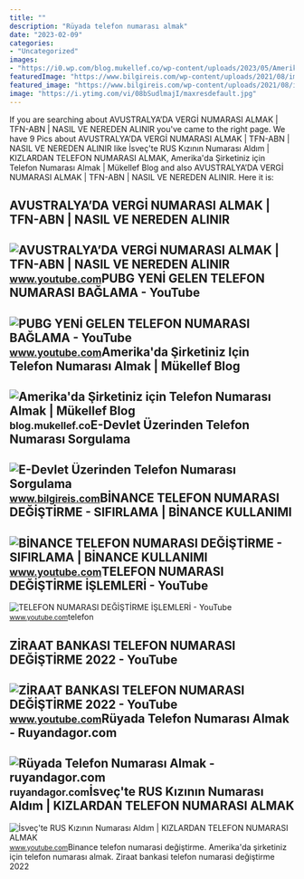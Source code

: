```yaml
---
title: ""
description: "Rüyada telefon numarası almak"
date: "2023-02-09"
categories:
- "Uncategorized"
images:
- "https://i0.wp.com/blog.mukellef.co/wp-content/uploads/2023/05/Amerikada-Sirketiniz-icin-Telefon-Numarasi-Almak.png?resize=1024%2C536&amp;ssl=1"
featuredImage: "https://www.bilgireis.com/wp-content/uploads/2021/08/img_6120151b08e4c.jpg"
featured_image: "https://www.bilgireis.com/wp-content/uploads/2021/08/img_6120151b08e4c.jpg"
image: "https://i.ytimg.com/vi/08bSudlmajI/maxresdefault.jpg"
---
```


If you are searching about AVUSTRALYA’DA VERGİ NUMARASI ALMAK | TFN-ABN | NASIL VE NEREDEN ALINIR you've came to the right page. We have 9 Pics about AVUSTRALYA’DA VERGİ NUMARASI ALMAK | TFN-ABN | NASIL VE NEREDEN ALINIR like İsveç'te RUS Kızının Numarası Aldım | KIZLARDAN TELEFON NUMARASI ALMAK, Amerika'da Şirketiniz için Telefon Numarası Almak | Mükellef Blog and also AVUSTRALYA’DA VERGİ NUMARASI ALMAK | TFN-ABN | NASIL VE NEREDEN ALINIR. Here it is:

AVUSTRALYA’DA VERGİ NUMARASI ALMAK | TFN-ABN | NASIL VE NEREDEN ALINIR
----------------------------------------------------------------------

 ![AVUSTRALYA’DA VERGİ NUMARASI ALMAK | TFN-ABN | NASIL VE NEREDEN ALINIR](https://i.ytimg.com/vi/69uBXUV9Q1w/maxresdefault.jpg) <small>www.youtube.com</small>PUBG YENİ GELEN TELEFON NUMARASI BAĞLAMA - YouTube
--------------------------------------------------

 ![PUBG YENİ GELEN TELEFON NUMARASI BAĞLAMA - YouTube](https://i.ytimg.com/vi/08bSudlmajI/maxresdefault.jpg) <small>www.youtube.com</small>Amerika'da Şirketiniz Için Telefon Numarası Almak | Mükellef Blog
-----------------------------------------------------------------

 ![Amerika'da Şirketiniz için Telefon Numarası Almak | Mükellef Blog](https://i0.wp.com/blog.mukellef.co/wp-content/uploads/2023/05/Amerikada-Sirketiniz-icin-Telefon-Numarasi-Almak.png?resize=1024%2C536&ssl=1) <small>blog.mukellef.co</small>E-Devlet Üzerinden Telefon Numarası Sorgulama
---------------------------------------------

 ![E-Devlet Üzerinden Telefon Numarası Sorgulama](https://www.bilgireis.com/wp-content/uploads/2021/08/img_6120151b08e4c.jpg) <small>www.bilgireis.com</small>BİNANCE TELEFON NUMARASI DEĞİŞTİRME - SIFIRLAMA | BİNANCE KULLANIMI
-------------------------------------------------------------------

 ![BİNANCE TELEFON NUMARASI DEĞİŞTİRME - SIFIRLAMA | BİNANCE KULLANIMI](https://i.ytimg.com/vi/LYy8bezihFQ/maxresdefault.jpg) <small>www.youtube.com</small>TELEFON NUMARASI DEĞİŞTİRME İŞLEMLERİ - YouTube
-----------------------------------------------

 ![TELEFON NUMARASI DEĞİŞTİRME İŞLEMLERİ - YouTube](https://i.ytimg.com/vi/mX73JAcMdfM/maxresdefault.jpg) <small>www.youtube.com</small>telefon

ZİRAAT BANKASI TELEFON NUMARASI DEĞİŞTİRME 2022 - YouTube
---------------------------------------------------------

 ![ZİRAAT BANKASI TELEFON NUMARASI DEĞİŞTİRME 2022 - YouTube](https://i.ytimg.com/vi/MSjwt8YZElw/maxresdefault.jpg) <small>www.youtube.com</small>Rüyada Telefon Numarası Almak - Ruyandagor.com
----------------------------------------------

 ![Rüyada Telefon Numarası Almak - ruyandagor.com](https://images.ruyandagor.com/2017/04/telefon-numarasi-almak-1122.jpg) <small>ruyandagor.com</small>İsveç'te RUS Kızının Numarası Aldım | KIZLARDAN TELEFON NUMARASI ALMAK
----------------------------------------------------------------------

 ![İsveç'te RUS Kızının Numarası Aldım | KIZLARDAN TELEFON NUMARASI ALMAK](https://i.ytimg.com/vi/6vCEiaFGEtI/maxresdefault.jpg) <small>www.youtube.com</small>Bi̇nance telefon numarasi deği̇şti̇rme. Amerika'da şirketiniz için telefon numarası almak. Zi̇raat bankasi telefon numarasi deği̇şti̇rme 2022
